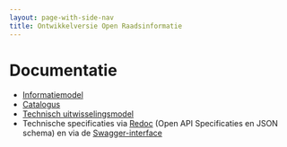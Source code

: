 ```yaml
---
layout: page-with-side-nav
title: Ontwikkelversie Open Raadsinformatie
---
```


# Documentatie

* [Informatiemodel](./Informatiemodel)
* [Catalogus](./Catalogus03-2021.html)
* [Technisch uitwisselingsmodel](./Uitwisselingsmodel)
* Technische specificaties via [Redoc](./redoc) (Open API Specificaties en JSON schema) en via de [Swagger-interface](./swagger-ui)
